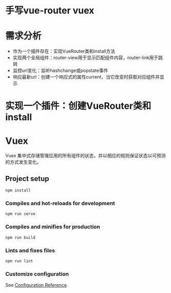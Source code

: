 

# 手写vue-router vuex

# 需求分析
 - 作为⼀个插件存在：实现VueRouter类和install⽅法
 - 实现两个全局组件：router-view⽤于显示匹配组件内容，router-link⽤于跳转
 - 监控url变化：监听hashchange或popstate事件
 - 响应最新url：创建⼀个响应式的属性current，当它改变时获取对应组件并显示
 
# 实现⼀个插件：创建VueRouter类和install


# Vuex
Vuex 集中式存储管理应⽤的所有组件的状态，并以相应的规则保证状态以可预测的⽅式发⽣变化。

## Project setup
```
npm install
```

### Compiles and hot-reloads for development
```
npm run serve
```

### Compiles and minifies for production
```
npm run build
```

### Lints and fixes files
```
npm run lint
```

### Customize configuration
See [Configuration Reference](https://cli.vuejs.org/config/).


